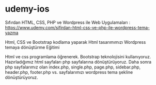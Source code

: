 # udemy-ios
Sıfırdan HTML, CSS, PHP ve Wordpress ile Web Uygulamaları : https://www.udemy.com/sifirdan-html-css-ve-php-ile-wordpress-tema-yazma

Html, CSS ve Bootstrap kodlama yaparak Html tasarımımızı Wordpress temaya dönüştürme Eğitimi

Html ve css programlama öğrenerek. Bootstrap teknolojisini kullanıyoruz. Hazırladığımız html sayfaları php sayfalarına dönüştürüyoruz. Daha sonra php sayfalarımız olan index.php, single.php, page.php, sidebar.php, header.php, footer.php vs. sayfalarımızı wordpress tema şekline dönüştürüyoruz.
